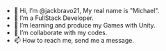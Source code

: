 - 👋 Hi, I’m @jackbravo21, My real name is "Michael".
- 👀 I’m a FullStack Developer.
- 🌱 I’m learning and produce my Games with Unity.
- 💞️ I’m collaborate with my codes.
- 📫 How to reach me, send me a message.

<!---
jackbravo21/jackbravo21 is a ✨ special ✨ repository because its `README.md` (this file) appears on your GitHub profile.
You can click the Preview link to take a look at your changes.
--->
